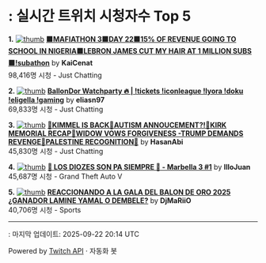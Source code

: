 # : 실시간 트위치 시청자수 Top 5

**1.** [![thumb](https://static-cdn.jtvnw.net/previews-ttv/live_user_kaicenat-320x180.jpg)](https://twitch.tv/KaiCenat)
**[🟪MAFIATHON 3🟪DAY 22🟪15% OF REVENUE GOING TO SCHOOL IN NIGERIA🟪LEBRON JAMES CUT MY HAIR AT 1 MILLION SUBS🟪!subathon](https://twitch.tv/KaiCenat)** by **KaiCenat**<br>98,416명 시청  - Just Chatting

**2.** [![thumb](https://static-cdn.jtvnw.net/previews-ttv/live_user_eliasn97-320x180.jpg)](https://twitch.tv/eliasn97)
**[BallonDor Watchparty 🔥 | !tickets !iconleague !lyora !doku !eligella !gaming](https://twitch.tv/eliasn97)** by **eliasn97**<br>69,833명 시청  - Just Chatting

**3.** [![thumb](https://static-cdn.jtvnw.net/previews-ttv/live_user_hasanabi-320x180.jpg)](https://twitch.tv/HasanAbi)
**[🚨KIMMEL IS BACK🚨AUTISM ANNOUCEMENT?!🚨KIRK MEMORIAL RECAP🚨WIDOW VOWS FORGIVENESS -TRUMP DEMANDS REVENGE🚨PALESTINE RECOGNITION🚨](https://twitch.tv/HasanAbi)** by **HasanAbi**<br>45,830명 시청  - Just Chatting

**4.** [![thumb](https://static-cdn.jtvnw.net/previews-ttv/live_user_illojuan-320x180.jpg)](https://twitch.tv/IlloJuan)
**[🌴 LOS DIOZES SON PA SIEMPRE 🌴 - Marbella 3 #1](https://twitch.tv/IlloJuan)** by **IlloJuan**<br>45,687명 시청  - Grand Theft Auto V

**5.** [![thumb](https://static-cdn.jtvnw.net/previews-ttv/live_user_djmariio-320x180.jpg)](https://twitch.tv/DjMaRiiO)
**[REACCIONANDO A LA GALA DEL BALON DE ORO 2025 ¿GANADOR LAMINE YAMAL O DEMBELE?](https://twitch.tv/DjMaRiiO)** by **DjMaRiiO**<br>40,706명 시청  - Sports


---
: 마지막 업데이트: 2025-09-22 20:14 UTC

Powered by [Twitch API](https://dev.twitch.tv/docs/api/reference) · 자동화 봇